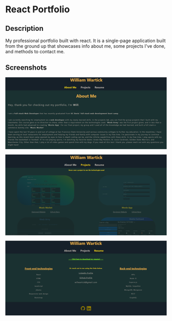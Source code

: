 # React Portfolio

## Description
My professional portfolio built with react.  It is a single-page application built from the ground up  that showcases info about me, some projects I've done, and methods to contact me.


## Screenshots

![screenshot 1 of project](assets/1.PNG)

![screenshot 2 of project](assets/2.PNG)

![screenshot 3 of project](assets/3.PNG)

